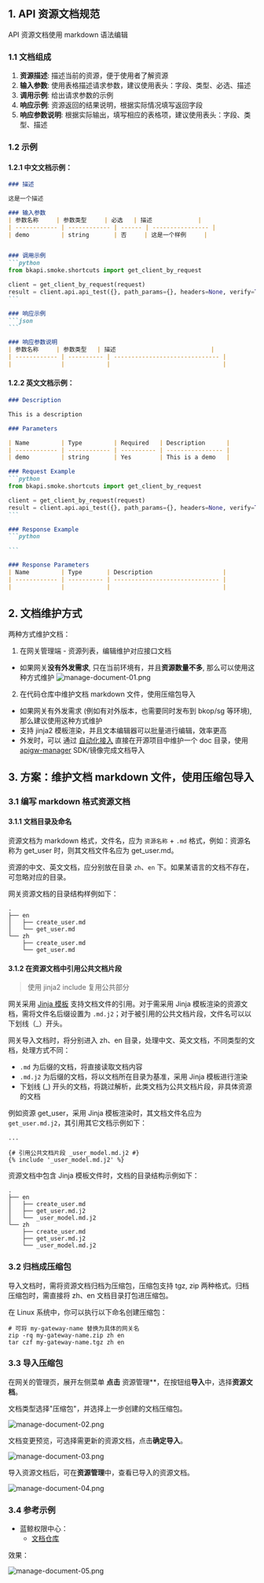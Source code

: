 ## 1. API 资源文档规范

API 资源文档使用 markdown 语法编辑

### 1.1 文档组成

1. **资源描述**: 描述当前的资源，便于使用者了解资源
2. **输入参数**: 使用表格描述请求参数，建议使用表头：字段、类型、必选、描述
3. **调用示例**: 给出请求参数的示例
4. **响应示例**: 资源返回的结果说明，根据实际情况填写返回字段
5. **响应参数说明**: 根据实际输出，填写相应的表格项，建议使用表头：字段、类型、描述

### 1.2 示例

#### 1.2.1 中文文档示例：

````markdown
### 描述

这是一个描述

### 输入参数
| 参数名称     | 参数类型     | 必选   | 描述             |
| ------------ | ------------ | ------ | ---------------- |
| demo         | string       | 否     | 这是一个样例     |


### 调用示例
```python
from bkapi.smoke.shortcuts import get_client_by_request

client = get_client_by_request(request)
result = client.api.api_test({}, path_params={}, headers=None, verify=True)
```

### 响应示例
```json
```

### 响应参数说明
| 参数名称     | 参数类型   | 描述                           |
| ------------ | ---------- | ------------------------------ |
|              |            |                                |
````

#### 1.2.2 英文文档示例：

````markdown
### Description

This is a description

### Parameters

| Name         | Type         | Required   | Description      |
| ------------ | ------------ | ---------- | ---------------- |
| demo         | string       | Yes        | This is a demo   |

### Request Example
```python
from bkapi.smoke.shortcuts import get_client_by_request

client = get_client_by_request(request)
result = client.api.api_test({}, path_params={}, headers=None, verify=True)
```

### Response Example
```python

```

### Response Parameters
| Name         | Type       | Description                    |
| ------------ | ---------- | ------------------------------ |
|              |            |                                |
````

## 2. 文档维护方式

两种方式维护文档：
1. 在网关管理端 - 资源列表，编辑维护对应接口文档
- 如果网关**没有外发需求**, 只在当前环境有，并且**资源数量不多**, 那么可以使用这种方式维护
![manage-document-01.png](./media/manage-document-01.png)
2. 在代码仓库中维护文档 markdown 文件，使用压缩包导入
- 如果网关有外发需求 (例如有对外版本，也需要同时发布到 bkop/sg 等环境), 那么建议使用这种方式维护
- 支持 jinja2 模板渲染，并且文本编辑器可以批量进行编辑，效率更高
- 外发时，可以 通过 [自动化接入](./auto-connect-gateway.md) 直接在开源项目中维护一个 doc 目录，使用 [apigw-manager](https://github.com/TencentBlueKing/bkpaas-python-sdk/tree/master/sdks/apigw-manager#3-apidocs%E5%8F%AF%E9%80%89) SDK/镜像完成文档导入

## 3. 方案：维护文档 markdown 文件，使用压缩包导入

### 3.1 编写 markdown 格式资源文档

#### 3.1.1 文档目录及命名

资源文档为 markdown 格式，文件名，应为 `资源名称` + `.md` 格式，例如：资源名称为 get_user 时，则其文档文件名应为 get_user.md。

资源的中文、英文文档，应分别放在目录 `zh`、`en` 下。如果某语言的文档不存在，可忽略对应的目录。

网关资源文档的目录结构样例如下：
```
.
├── en
│   ├── create_user.md
│   └── get_user.md
└── zh
    ├── create_user.md
    └── get_user.md
```

#### 3.1.2 在资源文档中引用公共文档片段

> 使用 jinja2 include 复用公共部分

网关采用 [Jinja 模板](https://jinja.palletsprojects.com/en/3.0.x/templates/) 支持文档文件的引用。对于需采用 Jinja 模板渲染的资源文档，需将文件名后缀设置为 `.md.j2`；对于被引用的公共文档片段，文件名可以以下划线（\_）开头。

网关导入文档时，将分别进入 zh、en 目录，处理中文、英文文档，不同类型的文档，处理方式不同：
- `.md` 为后缀的文档，将直接读取文档内容
- `.md.j2` 为后缀的文档，将以文档所在目录为基准，采用 Jinja 模板进行渲染
- 下划线 (\_) 开头的文档，将跳过解析，此类文档为公共文档片段，非具体资源的文档

例如资源 get_user，采用 Jinja 模板渲染时，其文档文件名应为 `get_user.md.j2`，其引用其它文档示例如下：
```
...

{# 引用公共文档片段 _user_model.md.j2 #}
{% include '_user_model.md.j2' %}
```

资源文档中包含 Jinja 模板文件时，文档的目录结构示例如下：
```
.
├── en
│   ├── create_user.md
│   ├── get_user.md.j2
│   └── _user_model.md.j2
└── zh
    ├── create_user.md
    ├── get_user.md.j2
    └── _user_model.md.j2
```

### 3.2 归档成压缩包

导入文档时，需将资源文档归档为压缩包，压缩包支持 tgz, zip 两种格式。归档压缩包时，需直接将 zh、en 文档目录打包进压缩包。

在 Linux 系统中，你可以执行以下命名创建压缩包：
```
# 可将 my-gateway-name 替换为具体的网关名
zip -rq my-gateway-name.zip zh en
tar czf my-gateway-name.tgz zh en
```

### 3.3 导入压缩包

在网关的管理页，展开左侧菜单 **点击** 资源管理**，在按钮组**导入**中，选择**资源文档**。

文档类型选择"压缩包"，并选择上一步创建的文档压缩包。

![manage-document-02.png](./media/manage-document-02.png)

文档变更预览，可选择需更新的资源文档，点击**确定导入**。

![manage-document-03.png](./media/manage-document-03.png)

导入资源文档后，可在**资源管理**中，查看已导入的资源文档。

![manage-document-04.png](./media/manage-document-04.png)


### 3.4 参考示例

- 蓝鲸权限中心：
    - [文档仓库](https://github.com/TencentBlueKing/bk-iam-saas/tree/master/saas/resources/apigateway/docs)

效果：

![manage-document-05.png](./media/manage-document-05.png)




